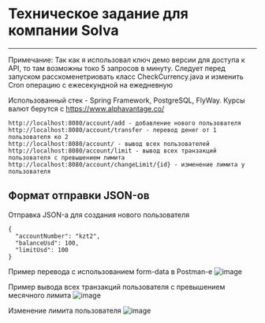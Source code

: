 # Техническое задание для компании Solva
_____________
Примечание:
Так как я использовал ключ демо версии для доступа к API, то там возможны токо 5 запросов в минуту. Следует перед запуском расскоменетриовать класс CheckCurrency.java и изменить Cron операцию с ежесекундной на ежедневную

Использованный стек - Spring Framework, PostgreSQL, FlyWay.
Курсы валют берутся с https://www.alphavantage.co/

```
http://localhost:8080/account/add - добавление нового пользователя
http://localhost:8080/account/transfer - перевод денег от 1 пользователя ко 2
http://localhost:8080/account/ - вывод всех пользователей
http://localhost:8080/account/limit - вывод всех транзакций пользователя с превышением лимита
http://localhost:8080/account/changeLimit/{id} - изменение лимита у пользователя
```


## Формат отправки JSON-ов
Отправка JSON-а для создания нового пользователя
```
{
  "accountNumber": "kzt2",
  "balanceUsd": 100,
  "limitUsd": 100
}
```

Пример перевода с использованием form-data в Postman-е
![image](https://user-images.githubusercontent.com/73342068/205733009-dd12d2a3-064a-456d-94cb-a288a3369097.png)

Пример вывода всех транзакций пользователя с превышением месячного лимита
![image](https://user-images.githubusercontent.com/73342068/205733148-7c971a85-60f0-4afb-babf-bee8ddf51f62.png)

Изменение лимита пользователя
![image](https://user-images.githubusercontent.com/73342068/205733174-8f9d9efb-b862-4c69-a54e-b63fb3574275.png)
